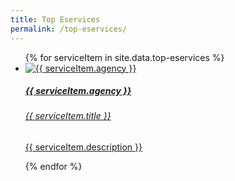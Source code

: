 ```yaml
---
title: Top Eservices
permalink: /top-eservices/
---
```


<div class="list-container">
  <ul class="vertical-list">  
    {% for serviceItem in site.data.top-eservices %}  
    <li class="list-item">
      <a href="{{ serviceItem.url }}">
        <div>
          <img src="{{ serviceItem.image-url }}" alt="{{ serviceItem.agency }}" />
        </div>
        <div class="list-item-text">
          <h5>{{ serviceItem.agency }}</h5>
          <h6>{{ serviceItem.title }}</h6>
          <p>{{ serviceItem.description }}</p>
        </div>
      </a>
    </li>           
    {% endfor %}  
  </ul>
</div>
